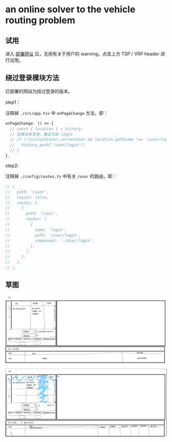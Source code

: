 # an online solver to the vehicle routing problem

## 试用

进入 [部署网址](https://liukewia.github.io/bmap-routing/) 后，无视有关于用户的 warning，点击上方 TSP / VRP header 进行试用。

## 绕过登录模块方法

已部署的网站为绕过登录的版本。

step1：

注释掉 `./src/app.tsx` 中 `onPageChange` 方法，即：

```js
onPageChange: () => {
  // const { location } = history;
  // 如果没有登录，重定向到 login
  // if (!initialState?.currentUser && location.pathname !== '/user/login') {
  //   history.push('/user/login');
  // }
},
```

step2:

注释掉 `./config/routes.ts` 中有关 `/user` 的路由，即：

```js
// {
//   path: '/user',
//   layout: false,
//   routes: [
//     {
//       path: '/user',
//       routes: [
//         {
//           name: 'login',
//           path: '/user/login',
//           component: './User/login',
//         },
//       ],
//     },
//   ],
// },
```

## 草图

![TSP](./images/TSP-sketch.png)

![VRP](./images/VRP-sketch.png)
